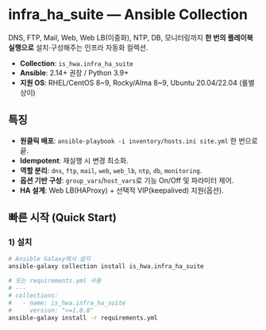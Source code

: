 # infra_ha_suite — Ansible Collection

DNS, FTP, Mail, Web, Web LB(이중화), NTP, DB, 모니터링까지 **한 번의 플레이북 실행으로** 설치·구성해주는 인프라 자동화 컬렉션.

- **Collection**: `is_hwa.infra_ha_suite`
- **Ansible**: 2.14+ 권장 / Python 3.9+
- **지원 OS**: RHEL/CentOS 8~9, Rocky/Alma 8~9, Ubuntu 20.04/22.04 (롤별 상이)

## 특징
- **원클릭 배포**: `ansible-playbook -i inventory/hosts.ini site.yml` 한 번으로 끝.
- **Idempotent**: 재실행 시 변경 최소화.
- **역할 분리**: `dns`, `ftp`, `mail`, `web`, `web_lb`, `ntp`, `db`, `monitoring`.
- **옵션 기반 구성**: `group_vars`/`host_vars`로 기능 On/Off 및 파라미터 제어.
- **HA 설계**: Web LB(HAProxy) + 선택적 VIP(keepalived) 지원(옵션).

## 빠른 시작 (Quick Start)

### 1) 설치
```bash
# Ansible Galaxy에서 설치
ansible-galaxy collection install is_hwa.infra_ha_suite

# 또는 requirements.yml 사용
# ---
# collections:
#   - name: is_hwa.infra_ha_suite
#     version: ">=1.0.0"
ansible-galaxy install -r requirements.yml
